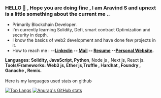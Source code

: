 ### HELLO 👋 , Hope you are doing fine , I am Aravind S and upnext is a little something about the current me ..
- Primarily Blockchain Developer.
- I'm currently learning Solidity, Defi, smart contract Optimization and security in depth.  
- I know the basics of web2 development and have done few projects in it.
- How to reach me : --**[Linkedin](http://www.linkedin.com/in/aravind-s-088367291) -- [Mail](mailto:aravindvasang@gmail.com) -- [Resume](https://drive.google.com/file/d/17a75OzquXvhez9EAaJxrxMiRafRcwZkR/view?usp=sharing) --[Personal Website](https://portfolio-five-jade-58.vercel.app/).** 

**Languages:**  **Solidity, JavaScript, Python**, Node js , Next js, React js.
<br>
**Tools/Frameworks:**  **Web3 js, Ether js**,**Truffle , Hardhat , Foundry , Ganache , Remix.**
<br>
<br>
Here is my languages used stats on github

[![Top Langs](https://github-readme-stats.vercel.app/api/top-langs/?username=aravinds2511)](https://github.com/anuraghazra/github-readme-stats)
[![Anurag's GitHub stats](https://github-readme-stats.vercel.app/api?username=aravinds2511)](https://github.com/anuraghazra/github-readme-stats)
<br> 
